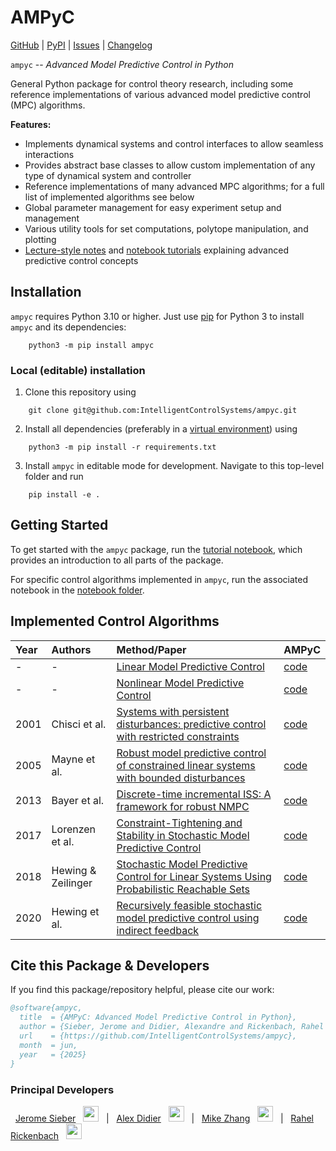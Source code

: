 # AMPyC
[GitHub](https://github.com/IntelligentControlSystems/ampyc) | [PyPI](https://pypi.org/project/ampyc/) | [Issues](https://github.com/IntelligentControlSystems/ampyc/issues) | [Changelog](https://github.com/IntelligentControlSystems/ampyc/CHANGELOG.md)

``ampyc`` -- *Advanced Model Predictive Control in Python*

General Python package for control theory research, including some reference implementations of various advanced model predictive control (MPC) algorithms.

**Features:**
- Implements dynamical systems and control interfaces to allow seamless interactions
- Provides abstract base classes to allow custom implementation of any type of dynamical system and controller
- Reference implementations of many advanced MPC algorithms; for a full list of implemented algorithms see below
- Global parameter management for easy experiment setup and management
- Various utility tools for set computations, polytope manipulation, and plotting
- [Lecture-style notes](https://github.com/IntelligentControlSystems/ampyc/tree/main/notes/) and [notebook tutorials](https://github.com/IntelligentControlSystems/ampyc/tree/main/notebooks/) explaining advanced predictive control concepts


## Installation

``ampyc`` requires Python 3.10 or higher.  Just use [pip](https://pip.pypa.io) for Python 3 to install ``ampyc`` and its dependencies:
```
    python3 -m pip install ampyc
```

### Local (editable) installation

1. Clone this repository using
```
    git clone git@github.com:IntelligentControlSystems/ampyc.git
```
2. Install all dependencies (preferably in a [virtual environment](https://docs.python.org/3/library/venv.html)) using
```
    python3 -m pip install -r requirements.txt
```
3. Install ``ampyc`` in editable mode for development. Navigate to this top-level folder and run
```
    pip install -e .
```

## Getting Started
To get started with the ``ampyc`` package, run the [tutorial notebook](https://github.com/IntelligentControlSystems/ampyc/blob/main/notebooks/tutorial.ipynb), which provides an introduction to all parts of the package.

For specific control algorithms implemented in ``ampyc``, run the associated notebook in the [notebook folder](https://github.com/IntelligentControlSystems/ampyc/tree/main/notebooks/).


## Implemented Control Algorithms
| Year | Authors          | Method/Paper                                                                                                                                         | AMPyC                                                                                            |
| :--- | :------------- | :-------------------------------------------------------------------------------------------------------------------------------------------- | :---------------------------------------------------------------------------------------------- |
| - | - | [Linear Model Predictive Control](https://sites.engineering.ucsb.edu/~jbraw/mpc/MPC-book-2nd-edition-1st-printing.pdf) | [code](https://github.com/IntelligentControlSystems/ampyc/blob/main/controllers/mpc.py) |
| - | - | [Nonlinear Model Predictive Control](https://sites.engineering.ucsb.edu/~jbraw/mpc/MPC-book-2nd-edition-1st-printing.pdf) | [code](https://github.com/IntelligentControlSystems/ampyc/blob/main/controllers/nonlinear_mpc.py) |
| 2001 | Chisci et al. | [Systems with persistent disturbances: predictive control with restricted constraints](https://www.sciencedirect.com/science/article/abs/pii/S0005109801000516) | [code](https://github.com/IntelligentControlSystems/ampyc/blob/main/controllers/constraint_tightening_rmpc.py) |
| 2005 | Mayne et al. | [Robust model predictive control of constrained linear systems with bounded disturbances](https://www.sciencedirect.com/science/article/abs/pii/S0005109804002870) | [code](https://github.com/IntelligentControlSystems/ampyc/blob/main/controllers/robust_mpc.py) |
| 2013 | Bayer et al. | [Discrete-time incremental ISS: A framework for robust NMPC](https://ieeexplore.ieee.org/document/6669322) | [code](https://github.com/IntelligentControlSystems/ampyc/blob/main/controllers/nonlinear_robust_mpc.py) |
| 2017 | Lorenzen et al. | [Constraint-Tightening and Stability in Stochastic Model Predictive Control](https://arxiv.org/pdf/1511.03488) | [code](https://github.com/IntelligentControlSystems/ampyc/blob/main/controllers/constraint_tightening_smpc.py) |
| 2018 | Hewing \& Zeilinger | [Stochastic Model Predictive Control for Linear Systems Using Probabilistic Reachable Sets](https://arxiv.org/pdf/1805.07145) | [code](https://github.com/IntelligentControlSystems/blob/main/ampyc/controllers/if_smpc.py) |
| 2020 | Hewing et al. | [Recursively feasible stochastic model predictive control using indirect feedback](https://arxiv.org/pdf/1812.06860) | [code](https://github.com/IntelligentControlSystems/ampyc/blob/main/controllers/ri_smpc.py) |

## Cite this Package \& Developers
If you find this package/repository helpful, please cite our work:
```bib
@software{ampyc,
  title  = {AMPyC: Advanced Model Predictive Control in Python},
  author = {Sieber, Jerome and Didier, Alexandre and Rickenbach, Rahel and Zeilinger, Melanie},
  url    = {https://github.com/IntelligentControlSystems/ampyc},
  month  = jun,
  year   = {2025}
}
```

### Principal Developers

&nbsp; [Jerome Sieber](https://github.com/jsie7) &nbsp; <img src="https://cultofthepartyparrot.com/parrots/hd/hackerparrot.gif" width="25" height="25" /> &nbsp; | &nbsp; [Alex Didier](https://github.com/alexdidier) &nbsp; <img src="https://cultofthepartyparrot.com/parrots/schnitzelparrot.gif" width="25" height="25" /> &nbsp; | &nbsp; [Mike Zhang]() &nbsp; <img src="https://cultofthepartyparrot.com/guests/hd/partyfieri.gif" width="25" height="25" /> &nbsp; | &nbsp; [Rahel Rickenbach](mailto:rrahel@ethz.ch) &nbsp; <img src="https://cultofthepartyparrot.com/parrots/wave4parrot.gif" width="25" height="25" />